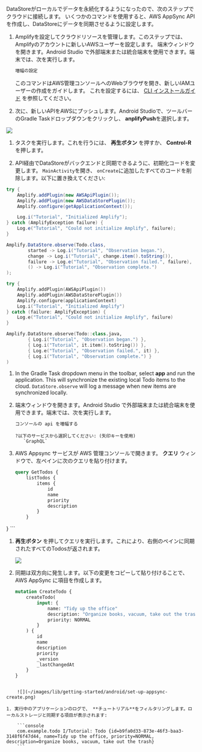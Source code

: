 DataStoreがローカルでデータを永続化するようになったので、次のステップでクラウドに接続します。 いくつかのコマンドを使用すると、AWS AppSync APIを作成し、DataStoreにデータを同期させるように設定します。

1. Amplifyを設定してクラウドリソースを管理します。このステップでは、Amplifyのアカウントに新しいAWSユーザーを設定します。 端末ウィンドウを開きます。Android Studio で外部端末または統合端末を使用できます。端末では、次を実行します。

    ```bash
    増幅の設定
    ```

   このコマンドはAWS管理コンソールへのWebブラウザを開き、新しいIAMユーザーの作成をガイドします。 これを設定するには、 [CLI インストールガイド](~/cli/start/install.md) を参照してください。

1. 次に、新しいAPIをAWSにプッシュします。Android Studioで、ツールバーのGradle Taskドロップダウンをクリックし、 **anplifyPush**を選択します。

  ![](~/images/lib/getting-started/android/set-up-android-studio-run-task-dropdown-amplifyPush.png)

1. タスクを実行します。これを行うには、 **再生ボタン** を押すか、 **Control-R** を押します。

1. API経由でDataStoreがバックエンドと同期できるように、初期化コードを変更します。 `MainActivity`を開き、 `onCreate`に追加したすべてのコードを削除します。以下に置き換えてください:

  <amplify-block-switcher> <amplify-block name="Java">

  ```java
  try {
      Amplify.addPlugin(new AWSApiPlugin());
      Amplify.addPlugin(new AWSDataStorePlugin());
      Amplify.configure(getApplicationContext());

      Log.i("Tutorial", "Initialized Amplify");
  } catch (AmplifyException failure) {
      Log.e("Tutorial", "Could not initialize Amplify", failure);
  }

  Amplify.DataStore.observe(Todo.class,
          started -> Log.i("Tutorial", "Observation began."),
          change -> Log.i("Tutorial", change.item().toString()),
          failure -> Log.e("Tutorial", "Observation failed.", failure),
          () -> Log.i("Tutorial", "Observation complete.")
  );
  ```

  </amplify-block>

  <amplify-block name="Kotlin">

  ```kotlin
  try {
      Amplify.addPlugin(AWSApiPlugin())
      Amplify.addPlugin(AWSDataStorePlugin())
      Amplify.configure(applicationContext)
      Log.i("Tutorial", "Initialized Amplify")
  } catch (failure: AmplifyException) {
      Log.e("Tutorial", "Could not initialize Amplify", failure)
  }

  Amplify.DataStore.observe(Todo::class.java,
          { Log.i("Tutorial", "Observation began.") },
          { Log.i("Tutorial", it.item().toString()) },
          { Log.e("Tutorial", "Observation failed.", it) },
          { Log.i("Tutorial", "Observation complete.") }
  )
  ```

  </amplify-block> </amplify-block-switcher>

1. In the Gradle Task dropdown menu in the toolbar, select **app** and run the application. This will synchronize the existing local Todo items to the cloud. `DataStore.observe` will log a message when new items are synchronized locally.

1. 端末ウィンドウを開きます。Android Studio で外部端末または統合端末を使用できます。端末では、次を実行します。

   ```bash
   コンソールの api を増幅する
   ```

   ```console
   ?以下のサービスから選択してください: (矢印キーを使用)
      `GraphQL`
   ```

1. AWS Appsync サービスが AWS 管理コンソールで開きます。 **クエリ** ウィンドウで、左ペインに次のクエリを貼り付けます。

    ```graphql
    query GetTodos {
        listTodos {
            items {
                id
                name
                priority
                description
            }
        }
}
    ```

1. **再生ボタン** を押してクエリを実行します。これにより、右側のペインに同期されたすべてのTodosが返されます。

    ![](~/images/lib/getting-started/android/set-up-appsync-query.png)

1. 同期は双方向に発生します。以下の変更をコピーして貼り付けることで、AWS AppSync に項目を作成します。

    ```graphql
    mutation CreateTodo {
        createTodo(
            input: {
                name: "Tidy up the office"
                description: "Organize books, vacuum, take out the trash"
                priority: NORMAL
            }
        ) {
            id
            name
            description
            priority
            _version
            _lastChangedAt
        }
    }
```

    ![](~/images/lib/getting-started/android/set-up-appsync-create.png)

1. 実行中のアプリケーションのログで、 **チュートリアル**をフィルタリングします。ローカルストレージと同期する項目が表示されます:

    ```console
    com.example.todo I/Tutorial: Todo {id=b9fa0d33-873e-46f3-baa3-3148f6f47d44, name=Tidy up the office, priority=NORMAL, description=Organize books, vacuum, take out the trash}
    ```
